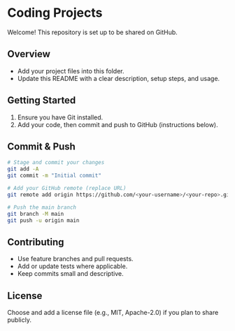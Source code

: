 # Coding Projects

Welcome! This repository is set up to be shared on GitHub.

## Overview
- Add your project files into this folder.
- Update this README with a clear description, setup steps, and usage.

## Getting Started
1. Ensure you have Git installed.
2. Add your code, then commit and push to GitHub (instructions below).

## Commit & Push
```bash
# Stage and commit your changes
git add -A
git commit -m "Initial commit"

# Add your GitHub remote (replace URL)
git remote add origin https://github.com/<your-username>/<your-repo>.git

# Push the main branch
git branch -M main
git push -u origin main
```

## Contributing
- Use feature branches and pull requests.
- Add or update tests where applicable.
- Keep commits small and descriptive.

## License
Choose and add a license file (e.g., MIT, Apache-2.0) if you plan to share publicly.

